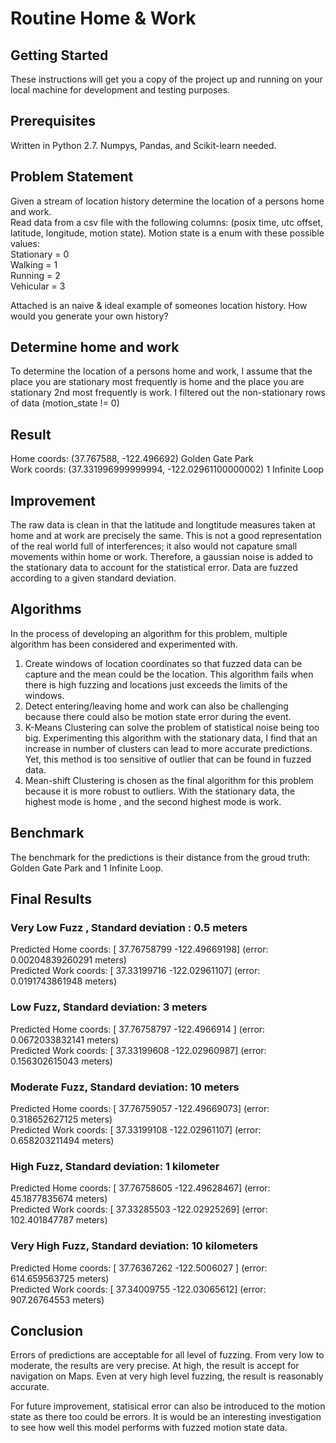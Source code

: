 # Routine Home & Work

## Getting Started
These instructions will get you a copy of the project up and running on your local machine for development and testing purposes. 

## Prerequisites
Written in Python 2.7. Numpys, Pandas, and Scikit-learn needed.

## Problem Statement
Given a stream of location history determine the location of a persons home and work.  
Read data from a csv file with the following columns: (posix time, utc offset, latitude, longitude, motion state).
Motion state is a enum with these possible values:  <br />
Stationary = 0 <br />
Walking = 1 <br />
Running = 2 <br />
Vehicular = 3 <br />

Attached is an naive & ideal example of someones location history. How would you generate your own history?

## Determine home and work
To determine the location of a persons home and work, I assume that the place you are stationary most frequently is home
and the place you are stationary 2nd most frequently is work. I filtered out the non-stationary rows of data (motion_state != 0)

## Result
Home coords: (37.767588, -122.496692) Golden Gate Park <br />
Work coords: (37.331996999999994, -122.02961100000002) 1 Infinite Loop 

## Improvement
The raw data is clean in that the latitude and longtitude measures taken at home and at work are precisely the same. This is not a good representation of the real world full of interferences; it also would not capature small movements within home or work. Therefore, a gaussian noise is added to the stationary data to account for the statistical error. Data are fuzzed according to a given standard deviation.

## Algorithms
In the process of developing an algorithm for this problem, multiple algorithm has been considered and experimented with.
1. Create windows of location coordinates so that fuzzed data can be capture and the mean could be the location. This algorithm fails when there is high fuzzing and locations just exceeds the limits of the windows. <br />
2. Detect entering/leaving home and work can also be challenging because there could also be motion state error during the event.<br />
3. K-Means Clustering can solve the problem of statistical noise being too big. Experimenting this algorithm with the stationary data, I find that an increase in number of clusters can lead to more accurate predictions. Yet, this method is too sensitive of outlier that can be found in fuzzed data.<br />
4. Mean-shift Clustering is chosen as the final algorithm for this problem because it is more robust to outliers. With the stationary data, the highest mode is home , and the second highest mode is work.

## Benchmark
The benchmark for the predictions is their distance from the groud truth: Golden Gate Park and 1 Infinite Loop.

## Final Results
### Very Low Fuzz , Standard deviation : 0.5 meters 
Predicted Home coords: [  37.76758799 -122.49669198] (error: 0.00204839260291 meters) <br />
Predicted Work coords: [  37.33199716 -122.02961107] (error: 0.0191743861948 meters) <br />

### Low Fuzz, Standard deviation: 3 meters
Predicted Home coords: [  37.76758797 -122.4966914 ] (error: 0.0672033832141 meters) <br />
Predicted Work coords: [  37.33199608 -122.02960987] (error: 0.156302615043 meters) <br />

### Moderate Fuzz, Standard deviation: 10 meters
Predicted Home coords: [  37.76759057 -122.49669073] (error: 0.318652627125 meters) <br />
Predicted Work coords: [  37.33199108 -122.02961107] (error: 0.658203211494 meters) <br />

### High Fuzz, Standard deviation: 1 kilometer
Predicted Home coords: [  37.76758605 -122.49628467] (error: 45.1877835674 meters) <br />
Predicted Work coords: [  37.33285503 -122.02925269] (error: 102.401847787 meters)<br />

### Very High Fuzz, Standard deviation: 10 kilometers
Predicted Home coords: [  37.76367262 -122.5006027 ] (error: 614.659563725 meters)<br />
Predicted Work coords: [  37.34009755 -122.03065612] (error: 907.26764553 meters)<br />

## Conclusion
Errors of predictions are acceptable for all level of fuzzing. From very low to moderate, the results are very precise. At high, the result is accept for navigation on Maps. Even at very high level fuzzing, the result is reasonably accurate.<br />

For future improvement, statisical error can also be introduced to the motion state as there too could be errors. It is would be an interesting investigation to see how well this model performs with fuzzed motion state data.






  





